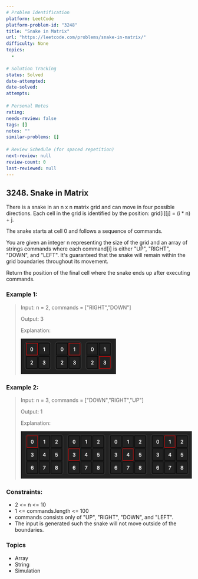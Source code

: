 ```yaml
---
# Problem Identification
platform: LeetCode
platform-problem-id: "3248"
title: "Snake in Matrix"
url: "https://leetcode.com/problems/snake-in-matrix/"
difficulty: None
topics:
  -

# Solution Tracking
status: Solved
date-attempted:
date-solved:
attempts:

# Personal Notes
rating:
needs-review: false
tags: []
notes: ""
similar-problems: []

# Review Schedule (for spaced repetition)
next-review: null
review-count: 0
last-reviewed: null
---
```


## 3248. Snake in Matrix
There is a snake in an n x n matrix grid and can move in four possible directions. Each cell in the grid is identified by the position: grid[i][j] = (i * n) + j.

The snake starts at cell 0 and follows a sequence of commands.

You are given an integer n representing the size of the grid and an array of strings commands where each command[i] is either "UP", "RIGHT", "DOWN", and "LEFT". It's guaranteed that the snake will remain within the grid boundaries throughout its movement.

Return the position of the final cell where the snake ends up after executing commands.

### Example 1:

> Input: n = 2, commands = ["RIGHT","DOWN"]
> 
> Output: 3
> 
> Explanation:
> 
> ![](./image1.png)

### Example 2:

> Input: n = 3, commands = ["DOWN","RIGHT","UP"]
> 
> Output: 1
> 
> Explanation:
>
> ![](./image2.png)
 

### Constraints:

- 2 <= n <= 10
- 1 <= commands.length <= 100
- commands consists only of "UP", "RIGHT", "DOWN", and "LEFT".
- The input is generated such the snake will not move outside of the boundaries.

### Topics

- Array
- String
- Simulation
